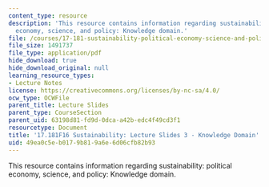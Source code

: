 ```yaml
---
content_type: resource
description: 'This resource contains information regarding sustainability: political
  economy, science, and policy: Knowledge domain.'
file: /courses/17-181-sustainability-political-economy-science-and-policy-fall-2016/49ea0c5eb0179b819a6e6d06cfb82b93_MIT17_181F16_Week3.pdf
file_size: 1491737
file_type: application/pdf
hide_download: true
hide_download_original: null
learning_resource_types:
- Lecture Notes
license: https://creativecommons.org/licenses/by-nc-sa/4.0/
ocw_type: OCWFile
parent_title: Lecture Slides
parent_type: CourseSection
parent_uid: 63198d81-fd9d-0dca-a42b-edc4f49cd3f1
resourcetype: Document
title: '17.181F16 Sustainability: Lecture Slides 3 - Knowledge Domain'
uid: 49ea0c5e-b017-9b81-9a6e-6d06cfb82b93
---
```

This resource contains information regarding sustainability: political economy, science, and policy: Knowledge domain.